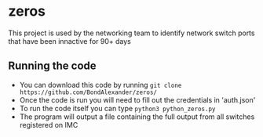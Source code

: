 # zeros
This project is used by the networking team to identify network switch ports that have been innactive for 90+ days

## Running the code
* You can download this code by running `git clone https://github.com/BondAlexander/zeros/`
* Once the code is run you will need to fill out the credentials in 'auth.json'
* To run the code itself you can type `python3 python_zeros.py`
* The program will output a file containing the full output from all switches registered on IMC
